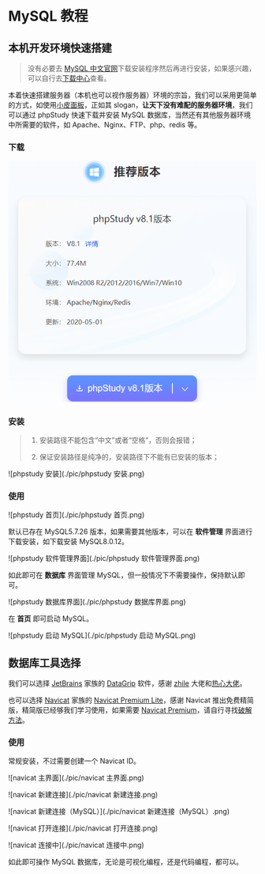 # MySQL 教程

## 本机开发环境快速搭建

> 没有必要去 [MySQL 中文官网](https://www.mysql.com/cn/)下载安装程序然后再进行安装，如果感兴趣，可以自行去[下载中心](https://dev.mysql.com/downloads/mysql/)查看。

本着快速搭建服务器（本机也可以视作服务器）环境的宗旨，我们可以采用更简单的方式，如使用[小皮面板](https://www.xp.cn/php-study)，正如其 slogan，**让天下没有难配的服务器环境**，我们可以通过 phpStudy 快速下载并安装 MySQL 数据库，当然还有其他服务器环境中所需要的软件，如 Apache、Nginx、FTP、php、redis 等。

### 下载

![phpstudy 下载](./pic/phpstudy-download.png)



### 安装

> 1. 安装路径不能包含“中文”或者“空格”，否则会报错；
>
> 2. 保证安装路径是纯净的，安装路径下不能有已安装的版本；

![phpstudy 安装](./pic/phpstudy 安装.png)

### 使用

![phpstudy 首页](./pic/phpstudy 首页.png)

默认已存在 MySQL5.7.26 版本，如果需要其他版本，可以在 **软件管理** 界面进行下载安装，如下载安装 MySQL8.0.12。

![phpstudy 软件管理界面](./pic/phpstudy 软件管理界面.png)

如此即可在 **数据库** 界面管理 MySQL，但一般情况下不需要操作，保持默认即可。

![phpstudy 数据库界面](./pic/phpstudy 数据库界面.png)

在 **首页** 即可启动 MySQL。

![phpstudy 启动 MySQL](./pic/phpstudy 启动 MySQL.png)

## 数据库工具选择

我们可以选择 [JetBrains](https://www.jetbrains.com/zh-cn/) 家族的 [DataGrip](https://www.jetbrains.com/zh-cn/datagrip/) 软件，感谢 [zhile](https://zhile.io/) 大佬和[热心大佬](https://3.jetbra.in/)。

也可以选择 [Navicat](https://www.navicat.com.cn/) 家族的 [Navicat Premium Lite](https://www.navicat.com.cn/download/navicat-premium-lite)，感谢 Navicat 推出免费精简版，精简版已经够我们学习使用，如果需要 [Navicat Premium](https://www.navicat.com.cn/products/navicat-premium)，请自行寻找[破解方法](https://learnku.com/articles/67706)。

### 使用

常规安装，不过需要创建一个 Navicat ID。

![navicat 主界面](./pic/navicat 主界面.png)

![navicat 新建连接](./pic/navicat 新建连接.png)

![navicat 新建连接（MySQL）](./pic/navicat 新建连接（MySQL）.png)

![navicat 打开连接](./pic/navicat 打开连接.png)

![navicat 连接中](./pic/navicat 连接中.png)

如此即可操作 MySQL 数据库，无论是可视化编程，还是代码编程，都可以。